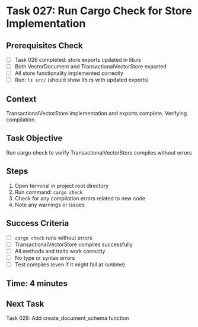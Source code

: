 # Task 027: Run Cargo Check for Store Implementation

## Prerequisites Check
- [ ] Task 026 completed: store exports updated in lib.rs
- [ ] Both VectorDocument and TransactionalVectorStore exported
- [ ] All store functionality implemented correctly
- [ ] Run: `ls src/` (should show lib.rs with updated exports)

## Context
TransactionalVectorStore implementation and exports complete. Verifying compilation.

## Task Objective
Run cargo check to verify TransactionalVectorStore compiles without errors

## Steps
1. Open terminal in project root directory
2. Run command: `cargo check`
3. Check for any compilation errors related to new code
4. Note any warnings or issues

## Success Criteria
- [ ] `cargo check` runs without errors
- [ ] TransactionalVectorStore compiles successfully
- [ ] All methods and traits work correctly
- [ ] No type or syntax errors
- [ ] Test compiles (even if it might fail at runtime)

## Time: 4 minutes

## Next Task
Task 028: Add create_document_schema function
